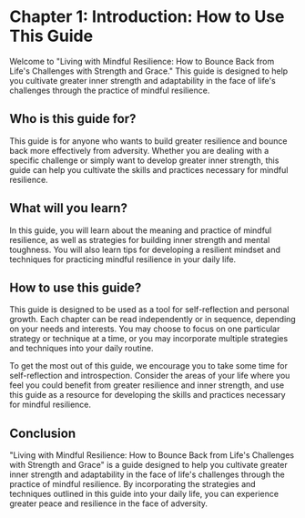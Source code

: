 Chapter 1: Introduction: How to Use This Guide
==============================================

Welcome to "Living with Mindful Resilience: How to Bounce Back from Life's Challenges with Strength and Grace." This guide is designed to help you cultivate greater inner strength and adaptability in the face of life's challenges through the practice of mindful resilience.

Who is this guide for?
----------------------

This guide is for anyone who wants to build greater resilience and bounce back more effectively from adversity. Whether you are dealing with a specific challenge or simply want to develop greater inner strength, this guide can help you cultivate the skills and practices necessary for mindful resilience.

What will you learn?
--------------------

In this guide, you will learn about the meaning and practice of mindful resilience, as well as strategies for building inner strength and mental toughness. You will also learn tips for developing a resilient mindset and techniques for practicing mindful resilience in your daily life.

How to use this guide?
----------------------

This guide is designed to be used as a tool for self-reflection and personal growth. Each chapter can be read independently or in sequence, depending on your needs and interests. You may choose to focus on one particular strategy or technique at a time, or you may incorporate multiple strategies and techniques into your daily routine.

To get the most out of this guide, we encourage you to take some time for self-reflection and introspection. Consider the areas of your life where you feel you could benefit from greater resilience and inner strength, and use this guide as a resource for developing the skills and practices necessary for mindful resilience.

Conclusion
----------

"Living with Mindful Resilience: How to Bounce Back from Life's Challenges with Strength and Grace" is a guide designed to help you cultivate greater inner strength and adaptability in the face of life's challenges through the practice of mindful resilience. By incorporating the strategies and techniques outlined in this guide into your daily life, you can experience greater peace and resilience in the face of adversity.
